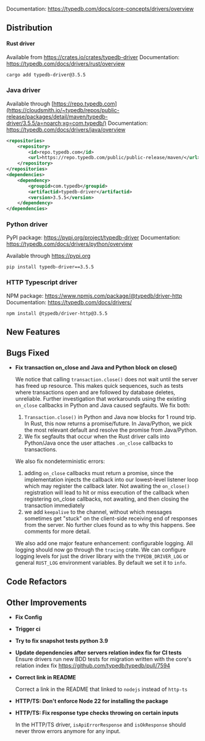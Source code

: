 Documentation: https://typedb.com/docs/core-concepts/drivers/overview

## Distribution

#### Rust driver

Available from https://crates.io/crates/typedb-driver
Documentation: https://typedb.com/docs/drivers/rust/overview


```sh
cargo add typedb-driver@3.5.5
```


### Java driver

Available through [https://repo.typedb.com](https://cloudsmith.io/~typedb/repos/public-release/packages/detail/maven/typedb-driver/3.5.5/a=noarch;xg=com.typedb/)
Documentation: https://typedb.com/docs/drivers/java/overview

```xml
<repositories>
    <repository>
        <id>repo.typedb.com</id>
        <url>https://repo.typedb.com/public/public-release/maven/</url>
    </repository>
</repositories>
<dependencies>
    <dependency>
        <groupid>com.typedb</groupid>
        <artifactid>typedb-driver</artifactid>
        <version>3.5.5</version>
    </dependency>
</dependencies>
```

### Python driver

PyPI package: https://pypi.org/project/typedb-driver
Documentation: https://typedb.com/docs/drivers/python/overview

Available through https://pypi.org

[//]: # (TODO: Python's RC/Alpha/Beta versions are formatted differently. Don't foget to update manually until we make an automation)
```
pip install typedb-driver==3.5.5
```

### HTTP Typescript driver

[//]: # (TODO: Update docs link)

NPM package: https://www.npmjs.com/package/@typedb/driver-http
Documentation: https://typedb.com/docs/drivers/

```
npm install @typedb/driver-http@3.5.5
```


## New Features


## Bugs Fixed
- **Fix transaction on_close and Java and Python block on close()**
  
  We notice that calling `transaction.close()` does not wait until the server has freed up resource. This makes quick sequences, such as tests where transactions open and are followed by database deletes, unreliable. Further investigation that workarounds using the existing `on_close` callbacks in Python and Java caused segfaults. We fix both:
  
  1) `Transaction.close()` in Python and Java now blocks for 1 round trip. In Rust, this now returns a promise/future. In Java/Python, we pick the most relevant default and resolve the promise from Java/Python.
  2) We fix segfaults that occur when the Rust driver calls into Python/Java once the user attaches `.on_close` callbacks to transactions. 
  
  We also fix nondeterministic errors:
  1) adding `on_close` callbacks must return a promise, since the implementation injects the callback into our lowest-level listener loop which may register the callback later. Not awaiting the `on_close()` registration will lead to hit or miss execution of the callback when registering on_close callbacks, not awaiting, and then closing the transaction immediately
  2) we add `keepalive` to the channel, without which messages sometimes get "stuck" on the client-side receiving end of responses from the server. No further clues found as to why this happens. See comments for more detail.
  
  We also add one major feature enhancement: configurable logging. All logging should now go through the `tracing` crate. We can configure logging levels for just the driver library with the `TYPEDB_DRIVER_LOG` or general `RUST_LOG` environment variables. By default we set it to `info`.
  
  

## Code Refactors


## Other Improvements
- **Fix Config**

- **Trigger ci**

- **Try to fix snapshot tests python 3.9**

- **Update dependencies after servers relation index fix for CI tests**
  Ensure drivers run new BDD tests for migration written with the core's relation index fix https://github.com/typedb/typedb/pull/7594
  
  
- **Correct link in README**
  
  Correct a link in the README that linked to `nodejs` instead of `http-ts`
  
  
- **HTTP/TS: Don't enforce Node 22 for installing the package**

- **HTTP/TS: Fix response type checks throwing on certain inputs**
  
  In the HTTP/TS driver, `isApiErrorResponse` and `isOkResponse` should never throw errors anymore for any input.
  
  
    
